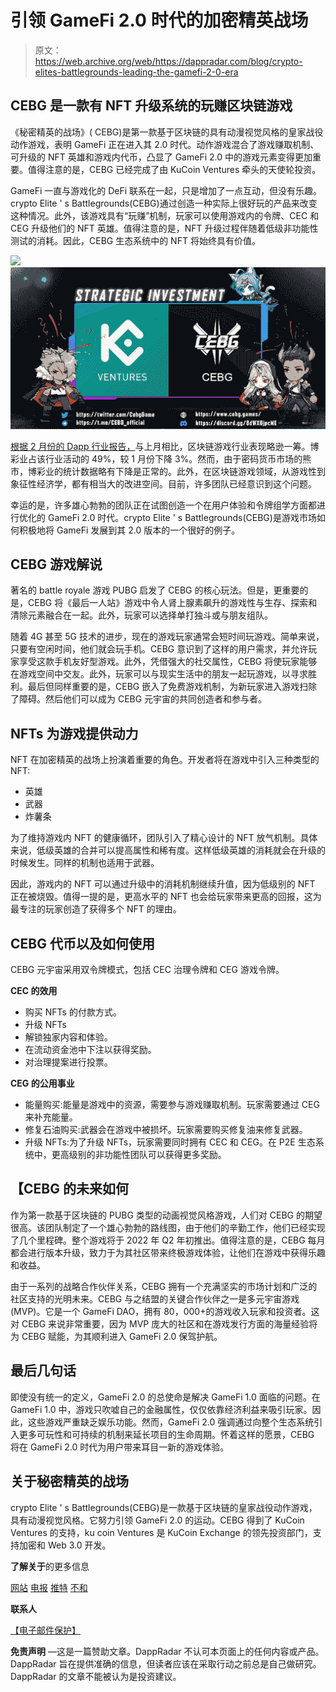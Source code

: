 # 引领 GameFi 2.0 时代的加密精英战场

> 原文：<https://web.archive.org/web/https://dappradar.com/blog/crypto-elites-battlegrounds-leading-the-gamefi-2-0-era>

## CEBG 是一款有 NFT 升级系统的玩赚区块链游戏

《秘密精英的战场》( CEBG)是第一款基于区块链的具有动漫视觉风格的皇家战役动作游戏，表明 GameFi 正在进入其 2.0 时代。动作游戏混合了游戏赚取机制、可升级的 NFT 英雄和游戏内代币，凸显了 GameFi 2.0 中的游戏元素变得更加重要。值得注意的是，CEBG 已经完成了由 KuCoin Ventures 牵头的天使轮投资。

GameFi 一直与游戏化的 DeFi 联系在一起，只是增加了一点互动，但没有乐趣。crypto Elite ' s Battlegrounds(CEBG)通过创造一种实际上很好玩的产品来改变这种情况。此外，该游戏具有“玩赚”机制，玩家可以使用游戏内的令牌、CEC 和 CEG 升级他们的 NFT 英雄。值得注意的是，NFT 升级过程伴随着低级非功能性测试的消耗。因此，CEBG 生态系统中的 NFT 将始终具有价值。

![](img/5048b545acd9e4797a3ece68c74830dc.png)![](img/d65b7bedc4afce3ed0dae0eade440bfb.png)

[根据 2 月份的 Dapp 行业报告，](https://web.archive.org/web/20220925072014/https://dappradar.com/blog/dapp-industry-report-february-2022/#blockchain-games)与上月相比，区块链游戏行业表现略逊一筹。博彩业占该行业活动的 49%，较 1 月份下降 3%。然而，由于密码货币市场的熊市，博彩业的统计数据略有下降是正常的。此外，在区块链游戏领域，从游戏性到象征性经济学，都有相当大的改进空间。目前，许多团队已经意识到这个问题。

幸运的是，许多雄心勃勃的团队正在试图创造一个在用户体验和令牌组学方面都进行优化的 GameFi 2.0 时代。crypto Elite ' s Battlegrounds(CEBG)是游戏市场如何积极地将 GameFi 发展到其 2.0 版本的一个很好的例子。

## **CEBG 游戏解说**

著名的 battle royale 游戏 PUBG 启发了 CEBG 的核心玩法。但是，更重要的是，CEBG 将《最后一人站》游戏中令人肾上腺素飙升的游戏性与生存、探索和清除元素融合在一起。此外，玩家可以选择单打独斗或与朋友组队。

随着 4G 甚至 5G 技术的进步，现在的游戏玩家通常会短时间玩游戏。简单来说，只要有空闲时间，他们就会玩手机。CEBG 意识到了这样的用户需求，并允许玩家享受这款手机友好型游戏。此外，凭借强大的社交属性，CEBG 将使玩家能够在游戏空间中交友。此外，玩家可以与现实生活中的朋友一起玩游戏，以寻求胜利。最后但同样重要的是，CEBG 嵌入了免费游戏机制，为新玩家进入游戏扫除了障碍。然后他们可以成为 CEBG 元宇宙的共同创造者和参与者。

## **NFTs 为游戏提供动力**

NFT 在加密精英的战场上扮演着重要的角色。开发者将在游戏中引入三种类型的 NFT:

*   英雄
*   武器
*   炸薯条

为了维持游戏内 NFT 的健康循环，团队引入了精心设计的 NFT 放气机制。具体来说，低级英雄的合并可以提高属性和稀有度。这样低级英雄的消耗就会在升级的时候发生。同样的机制也适用于武器。

因此，游戏内的 NFT 可以通过升级中的消耗机制继续升值，因为低级别的 NFT 正在被烧毁。值得一提的是，更高水平的 NFT 也会给玩家带来更高的回报，这为最专注的玩家创造了获得多个 NFT 的理由。

## **CEBG 代币以及如何使用**

CEBG 元宇宙采用双令牌模式，包括 CEC 治理令牌和 CEG 游戏令牌。

**CEC 的效用**

*   购买 NFTs 的付款方式。
*   升级 NFTs
*   解锁独家内容和体验。
*   在流动资金池中下注以获得奖励。
*   对治理提案进行投票。

**CEG 的公用事业**

*   能量购买:能量是游戏中的资源，需要参与游戏赚取机制。玩家需要通过 CEG 来补充能量。
*   修复石油购买:武器会在游戏中被损坏。玩家需要购买修复油来修复武器。
*   升级 NFTs:为了升级 NFTs，玩家需要同时拥有 CEC 和 CEG。在 P2E 生态系统中，更高级别的非功能性团队可以获得更多奖励。

## 【CEBG 的未来如何

作为第一款基于区块链的 PUBG 类型的动画视觉风格游戏，人们对 CEBG 的期望很高。该团队制定了一个雄心勃勃的路线图，由于他们的辛勤工作，他们已经实现了几个里程碑。整个游戏将于 2022 年 Q2 年初推出。值得注意的是，CEBG 每月都会进行版本升级，致力于为其社区带来终极游戏体验，让他们在游戏中获得乐趣和收益。

由于一系列的战略合作伙伴关系，CEBG 拥有一个充满坚实的市场计划和广泛的社区支持的光明未来。CEBG 与之结盟的关键合作伙伴之一是多元宇宙游戏(MVP)。它是一个 GameFi DAO，拥有 80，000+的游戏收入玩家和投资者。这对 CEBG 来说非常重要，因为 MVP 庞大的社区和在游戏发行方面的海量经验将为 CEBG 赋能，为其顺利进入 GameFi 2.0 保驾护航。

## **最后几句话**

即使没有统一的定义，GameFi 2.0 的总使命是解决 GameFi 1.0 面临的问题。在 GameFi 1.0 中，游戏只吹嘘自己的金融属性，仅仅依靠经济利益来吸引玩家。因此，这些游戏严重缺乏娱乐功能。然而，GameFi 2.0 强调通过向整个生态系统引入更多可玩性和可持续的机制来延长项目的生命周期。怀着这样的愿景，CEBG 将在 GameFi 2.0 时代为用户带来耳目一新的游戏体验。

## **关于**秘密精英的战场

crypto Elite ' s Battlegrounds(CEBG)是一款基于区块链的皇家战役动作游戏，具有动漫视觉风格。它努力引领 GameFi 2.0 的运动。CEBG 得到了 KuCoin Ventures 的支持，ku coin Ventures 是 KuCoin Exchange 的领先投资部门，支持加密和 Web 3.0 开发。

**了解关于**的更多信息

[网站](https://web.archive.org/web/20220925072014/https://www.cebg.games/)
[电报](https://web.archive.org/web/20220925072014/https://t.me/CEBG_official)
[推特](https://web.archive.org/web/20220925072014/https://twitter.com/CEBG_GAME)
[不和](https://web.archive.org/web/20220925072014/https://discord.gg/8dWX6jpcME)

**联系人**

[【电子邮件保护】](/web/20220925072014/https://dappradar.com/cdn-cgi/l/email-protection)

**免责声明** —这是一篇赞助文章。DappRadar 不认可本页面上的任何内容或产品。DappRadar 旨在提供准确的信息，但读者应该在采取行动之前总是自己做研究。DappRadar 的文章不能被认为是投资建议。